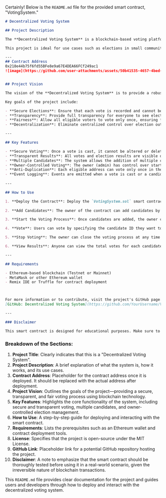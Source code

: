 Certainly! Below is the `README.md` file for the provided smart contract, "VotingSystem."

```markdown
# Decentralized Voting System

## Project Description

The **Decentralized Voting System** is a blockchain-based voting platform built on Ethereum. It provides a secure and transparent way for users to participate in elections. Through the use of smart contracts, it ensures that votes are tamper-proof, transparent, and verifiable. The system allows an owner to add candidates, start and stop the voting process, and ensures that each eligible voter can only vote once.

This project is ideal for use cases such as elections in small communities, governance protocols, or any application that requires a fair and transparent voting mechanism.

---
## Contract Address
0x218e44b75f6fd55BFe8e9a67E4DEA66FCf249ac1
![image](https://github.com/user-attachments/assets/50b41535-4657-4bed-889a-fa3a1a6d0c2e)


## Project Vision

The vision of the **Decentralized Voting System** is to provide a robust, transparent, and secure voting mechanism using blockchain technology. It aims to eliminate fraud and manipulation in traditional voting systems by leveraging the immutable and transparent nature of blockchain.

Key goals of the project include:

- **Secure Elections**: Ensure that each vote is recorded and cannot be altered.
- **Transparency**: Provide full transparency for everyone to see election results in real-time.
- **Fairness**: Allow all eligible voters to vote only once, ensuring fairness.
- **Decentralization**: Eliminate centralized control over election outcomes.

---

## Key Features

- **Secure Voting**: Once a vote is cast, it cannot be altered or deleted, ensuring the integrity of the election results.
- **Transparent Results**: All votes and election results are visible on the blockchain, ensuring transparency and trust.
- **Multiple Candidates**: The system allows the addition of multiple candidates to an election.
- **Owner-Controlled Voting**: The owner (admin) has control over starting and stopping the voting process.
- **Anti-Duplication**: Each eligible address can vote only once in the election.
- **Event Logging**: Events are emitted when a vote is cast or a candidate is added, providing real-time updates to off-chain systems.
  
---

## How to Use

1. **Deploy the Contract**: Deploy the `VotingSystem.sol` smart contract on an Ethereum testnet or mainnet using tools like [Remix IDE](https://remix.ethereum.org/) or [Truffle](https://www.trufflesuite.com/).
   
2. **Add Candidates**: The owner of the contract can add candidates by calling the `addCandidate` function. Each candidate is identified by a unique ID and name.

3. **Start the Voting Process**: Once candidates are added, the owner can open the voting by calling the `startVoting` function. This allows users to cast votes.

4. **Vote**: Users can vote by specifying the candidate ID they want to vote for. Voting is only allowed while the voting process is open.

5. **Stop Voting**: The owner can close the voting process at any time by calling `stopVoting`. No more votes can be cast after the voting is stopped.

6. **View Results**: Anyone can view the total votes for each candidate by calling the `getVotes` function. The owner can also get the total number of votes across all candidates using the `getTotalVotes` function.

---

## Requirements

- Ethereum-based blockchain (Testnet or Mainnet)
- MetaMask or other Ethereum wallet
- Remix IDE or Truffle for contract deployment



For more information or to contribute, visit the project's GitHub page:  
[GitHub: Decentralized Voting System](https://github.com/YourUsername/VotingSystem)

---

### Disclaimer

This smart contract is designed for educational purposes. Make sure to thoroughly test and audit any smart contract before deploying it on the mainnet. Blockchain transactions can be irreversible and require careful handling of private keys and security practices.
```

### Breakdown of the Sections:

1. **Project Title**: Clearly indicates that this is a "Decentralized Voting System".
2. **Project Description**: A brief explanation of what the system is, how it works, and its use cases.
3. **Contract Address**: Placeholder for the contract address once it is deployed. It should be replaced with the actual address after deployment.
4. **Project Vision**: Outlines the goals of the project—providing a secure, transparent, and fair voting process using blockchain technology.
5. **Key Features**: Highlights the core functionality of the system, including secure and transparent voting, multiple candidates, and owner-controlled election management.
6. **How to Use**: A step-by-step guide for deploying and interacting with the smart contract.
7. **Requirements**: Lists the prerequisites such as an Ethereum wallet and contract deployment tools.
8. **License**: Specifies that the project is open-source under the MIT License.
9. **GitHub Link**: Placeholder link for a potential GitHub repository hosting the project.
10. **Disclaimer**: A note to emphasize that the smart contract should be thoroughly tested before using it in a real-world scenario, given the irreversible nature of blockchain transactions.

This `README.md` file provides clear documentation for the project and guides users and developers through how to deploy and interact with the decentralized voting system.
